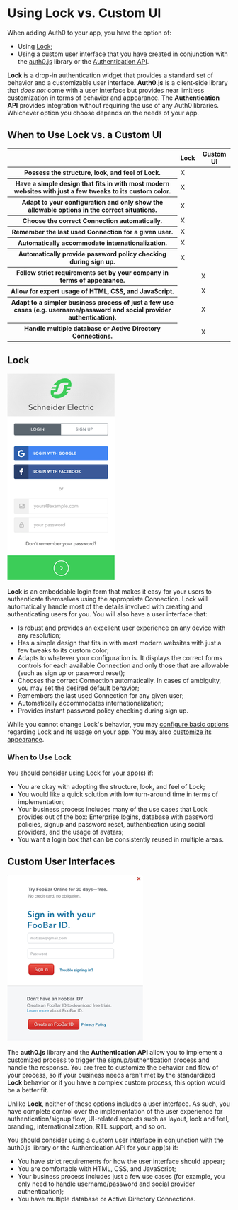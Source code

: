 # Using Lock vs. Custom UI

When adding Auth0 to your app, you have the option of:

* Using [Lock](/libraries/lock);
* Using a custom user interface that you have created in conjunction with the [auth0.js](libraries/auth0js) library or the [Authentication API](https://auth0.com/docs/auth-api).

**Lock** is a drop-in authentication widget that provides a standard set of behavior and a customizable user interface. **Auth0.js** is a client-side library that *does not* come with a user interface but provides near limitless customization in terms of behavior and appearance. The **Authentication API** provides integration without requiring the use of any Auth0 libraries. Whichever option you choose depends on the needs of your app.

## When to Use Lock vs. a Custom UI

<table class="table">
    <thead>
        <tr>
            <th></th>
            <th>Lock</th>
            <th>Custom UI</th>
        </tr>
    </thead>
    <tbody>
        <tr>
            <th>Possess the structure, look, and feel of Lock.</th>
            <td>X</td>
            <td></td>
        </tr>
        <tr>
            <th>Have a simple design that fits in with most modern websites with just a few tweaks to its custom color.</th>
            <td>X</td>
            <td></td>
        </tr>
        <tr>
            <th>Adapt to your configuration and only show the allowable options in the correct situations.</th>
            <td>X</td>
            <td></td>
        </tr>
        <tr>
            <th>Choose the correct Connection automatically.</th>
            <td>X</td>
            <td></td>
        </tr>
        <tr>
            <th>Remember the last used Connection for a given user.</th>
            <td>X</td>
            <td></td>
        </tr>
        <tr>
            <th>Automatically accommodate internationalization.</th>
            <td>X</td>
            <td></td>
        </tr>
        <tr>
            <th>Automatically provide password policy checking during sign up.</th>
            <td>X</td>
            <td></td>
        </tr>
        <tr>
            <th>Follow strict requirements set by your company in terms of appearance.</th>
            <td></td>
            <td>X</td>
        </tr>
        <tr>
            <th>Allow for expert usage of HTML, CSS, and JavaScript.</th>
            <td></td>
            <td>X</td>
        </tr>
        <tr>
            <th>Adapt to a simpler business process of just a few use cases (e.g. username/password and social provider authentication).</th>
            <td></td>
            <td>X</td>
        </tr>
        <tr>
            <th>Handle multiple database or Active Directory Connections.</th>
            <td></td>
            <td>X</td>
        </tr>
    </tbody>
</table>

## Lock

![](/media/articles/lock-vs-customui/lock.png)

**Lock** is an embeddable login form that makes it easy for your users to authenticate themselves using the appropriate Connection. Lock will automatically handle most of the details involved with creating and authenticating users for you. You will also have a user interface that:

* Is robust and provides an excellent user experience on any device with any resolution;
* Has a simple design that fits in with most modern websites with just a few tweaks to its custom color;
* Adapts to whatever your configuration is. It displays the correct forms controls for each available Connection and only those that are allowable (such as sign up or password reset);
* Chooses the correct Connection automatically. In cases of ambiguity, you may set the desired default behavior;
* Remembers the last used Connection for any given user;
* Automatically accommodates internationalization;
* Provides instant password policy checking during sign up.

While you cannot change Lock's behavior, you may [configure basic options](https://auth0.com/docs/libraries/lock/customization) regarding Lock and its usage on your app. You may also [customize its appearance](https://auth0.com/docs/libraries/lock/ui-customization).

### When to Use Lock

You should consider using Lock for your app(s) if:

* You are okay with adopting the structure, look, and feel of Lock;
* You would like a quick solution with low turn-around time in terms of implementation;
* Your business process includes many of the use cases that Lock provides out of the box: Enterprise logins, database with password policies, signup and password reset, authentication using social providers, and the usage of avatars;
* You want a login box that can be consistently reused in multiple areas.

## Custom User Interfaces

![](/media/articles/lock-vs-customui/customui.png)

The **auth0.js** library and the **Authentication API** allow you to implement a customized process to trigger the signup/authentication process and handle the response. You are free to customize the behavior and flow of your process, so if your business needs aren't met by the standardized **Lock** behavior or if you have a complex custom process, this option would be a better fit.

Unlike **Lock**, neither of these options includes a user interface. As such, you have complete control over the implementation of the user experience for authentication/signup flow, UI-related aspects such as layout, look and feel, branding, internationalization, RTL support, and so on.

You should consider using a custom user interface in conjunction with the auth0.js library or the Authentication API for your app(s) if:

* You have strict requirements for how the user interface should appear;
* You are comfortable with HTML, CSS, and JavaScript;
* Your business process includes just a few use cases (for example, you only need to handle username/password and social provider authentication);
* You have multiple database or Active Directory Connections.

